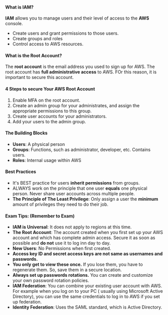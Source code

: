 #### What is IAM?

**IAM** allows you to manage users and their level of access to the **AWS** console.

* Create users and grant permissions to those users.
* Create groups and roles
* Control access to AWS resources.

#### What is the Root Account?

The **root account** is the email address you used to sign up for AWS. The root account has
**full administrative access** to AWS. FOr this reason, it is important to secure this account.

#### 4 Steps to secure Your AWS Root Account

1. Enable MFA on the root account.
2. Create an admin group for your administrates, and assign the appropriate permissions to this group.
3. Create user accounts for your administrators.
4. Add your users to the admin group.

#### The Building Blocks

* **Users**: A physical person
* **Groups**: Functions, such as administrator, developer, etc. Contains users.
* **Roles**: Internal usage within AWS

#### Best Practices

* It's BEST practice for users **inherit permissions** from groups.
* ALWAYS work on the principle that one user **equals** one physical person. Never share user accounts across multiple
  people.
* **The Principle of The Least Privilege**: Only assign a user the **minimum** amount of privileges they need to do
  their job.

#### Exam Tips: (Remember to Exam)

* **IAM is Universal**: It does not apply to regions at this time.
* **The Root Account**: The account created when you first set up your AWS account and which has complete admin access.
  Secure it as soon as possible and **do not** use it to log inn day to day.
* **New Users**: No Permissions when first created.
* **Access key ID and secret access keys are not same as usernames and passwords.**
* **You only get to view these once.** If you lose them, you have to regenerate them. So, save them in a secure
  location.
* **Always set up passwords rotations.** You can create and customize your own password rotation policies.
* **IAM Federation**: You can combine your existing user account with AWS. For example when you log on to your PC (
  usually using Microsoft Active Directory), you can use the same credentials to log in to AWS if you set up federation.
* **Identity Federation**: Uses the SAML standard, which is Active Directory.